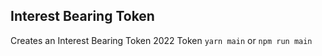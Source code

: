 ## Interest Bearing Token

Creates an Interest Bearing Token 2022 Token `yarn main` or `npm run main`
